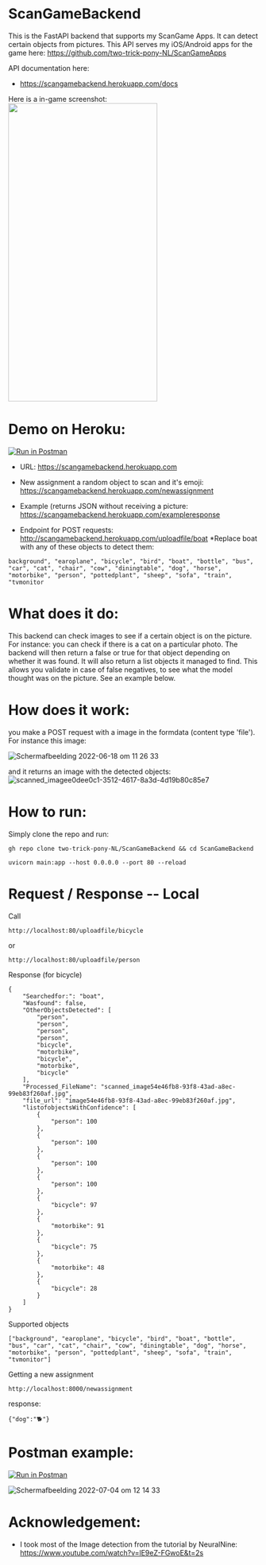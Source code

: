# ScanGameBackend
This is the FastAPI backend that supports my ScanGame Apps. It can detect certain objects from pictures. This API serves my iOS/Android apps for the game here: https://github.com/two-trick-pony-NL/ScanGameApps

API documentation here:  
- https://scangamebackend.herokuapp.com/docs

Here is a in-game screenshot: <br>
<img src="https://user-images.githubusercontent.com/71013416/177129166-3392465b-48cd-4d37-a28c-4201054d5c33.PNG" width="300" height="600" />

# Demo on Heroku: 
[![Run in Postman](https://run.pstmn.io/button.svg)](https://app.getpostman.com/run-collection/521a10c88390c265b54d?action=collection%2Fimport)
- URL: https://scangamebackend.herokuapp.com
- New assignment a random object to scan and it's emoji: https://scangamebackend.herokuapp.com/newassignment

- Example (returns JSON without receiving a picture: https://scangamebackend.herokuapp.com/exampleresponse
- Endpoint for POST requests: http://scangamebackend.herokuapp.com/uploadfile/boat
*Replace boat with any of these objects to detect them: 
```
background", "earoplane", "bicycle", "bird", "boat", "bottle", "bus", "car", "cat", "chair", "cow", "diningtable", "dog", "horse", "motorbike", "person", "pottedplant", "sheep", "sofa", "train", "tvmonitor
```

# What does it do:
This backend can check images to see if a certain object is on the picture. For instance: you can check if there is a cat on a particular photo. The backend will then return a false or true for that object depending on whether it was found. It will also return a list objects it managed to find. This allows you validate in case of false negatives, to see what the model thought was on the picture. See an example below. 

# How does it work: 
you make a POST request with a image in the formdata (content type 'file'). 
For instance this image: 

![Schermafbeelding 2022-06-18 om 11 26 33](https://user-images.githubusercontent.com/71013416/175918302-bd99786a-9d4f-49d7-a90c-9bbbff847035.png)

and it returns an image with the detected objects:
![scanned_imagee0dee0c1-3512-4617-8a3d-4d19b80c85e7](https://user-images.githubusercontent.com/71013416/177133306-d0eab947-6013-4925-94ce-dccb3106af1a.jpg)

# How to run: 

Simply clone the repo and run: 
```
gh repo clone two-trick-pony-NL/ScanGameBackend && cd ScanGameBackend
```
 
```
uvicorn main:app --host 0.0.0.0 --port 80 --reload
```

# Request / Response -- Local

Call
```
http://localhost:80/uploadfile/bicycle
```

or 
```
http://localhost:80/uploadfile/person
```

Response (for bicycle)
```
{
    "Searchedfor:": "boat",
    "Wasfound": false,
    "OtherObjectsDetected": [
        "person",
        "person",
        "person",
        "person",
        "bicycle",
        "motorbike",
        "bicycle",
        "motorbike",
        "bicycle"
    ],
    "Processed_FileName": "scanned_image54e46fb8-93f8-43ad-a8ec-99eb83f260af.jpg",
    "file_url": "image54e46fb8-93f8-43ad-a8ec-99eb83f260af.jpg",
    "listofobjectsWithConfidence": [
        {
            "person": 100
        },
        {
            "person": 100
        },
        {
            "person": 100
        },
        {
            "person": 100
        },
        {
            "bicycle": 97
        },
        {
            "motorbike": 91
        },
        {
            "bicycle": 75
        },
        {
            "motorbike": 48
        },
        {
            "bicycle": 28
        }
    ]
}
```
Supported objects
```
["background", "earoplane", "bicycle", "bird", "boat", "bottle", "bus", "car", "cat", "chair", "cow", "diningtable", "dog", "horse", "motorbike", "person", "pottedplant", "sheep", "sofa", "train", "tvmonitor"]
```

Getting a new assignment
```
http://localhost:8000/newassignment
```

response:
```
{"dog":"🐕"}
```
# Postman example: 

[![Run in Postman](https://run.pstmn.io/button.svg)](https://app.getpostman.com/run-collection/521a10c88390c265b54d?action=collection%2Fimport)

![Schermafbeelding 2022-07-04 om 12 14 33](https://user-images.githubusercontent.com/71013416/177134451-899276f5-a8e2-4127-b358-2c4ae46e4cee.png)


# Acknowledgement: 
- I took most of the Image detection from the tutorial by NeuralNine: https://www.youtube.com/watch?v=lE9eZ-FGwoE&t=2s 
